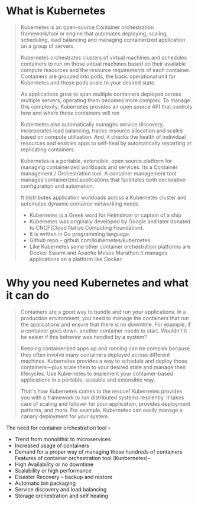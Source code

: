 





# What is Kubernetes

> Kubernetes is an open-source Container orchestration framework/tool or engine that automates deploying, scaling, scheduling, load balancing and  managing containerized application on a group of servers.
>
> Kubernetes orchestrates clusters of virtual machines and schedules containers to run on those virtual machines based on their available compute resources and the resource requirements of each container. Containers are grouped into pods, the basic operational unit for Kubernetes and those pods scale to your desired state.
>
> As applications grow to span multiple containers deployed across multiple servers, operating them becomes more complex. To manage this complexity, Kubernetes provides an open source API that controls how and where those containers will run
>
> Kubernetes also automatically manages service discovery, incorporates load balancing, tracks resource allocation and scales based on compute utilisation. And, it checks the health of individual resources and enables apps to self-heal by automatically restarting or replicating containers
>
> Kubernetes is a portable, extensible, open source platform for managing containerized workloads and services. Its a Container management / Orchestration tool. A container management tool manages containerized applications that facilitates both declarative configuration and automation.
>
> It distributes application workloads across a Kubernetes cluster and automates dynamic container networking needs.
>
> - Kubernetes is a Greek word for Helmsman or captain of a ship
> - Kubernetes was originally developed by Google and later donated to CNCF(Cloud Native Computing Foundation).
> - It is written in Go programming language.
> - Github repo – github.com/kubernetes/kubernetes
> - Like Kubernetes some other container orchestration platforms are Docker Swarm and Apache Mesos Marathon.It manages applications on a platform like Docker



# Why you need Kubernetes and what it can do
> Containers are a good way to bundle and run your applications. In a production environment, you need to manage the containers that run the applications and ensure that there is no downtime. For example, if a container goes down, another container needs to start. Wouldn't it be easier if this behavior was handled by a system?
>
> Keeping containerised apps up and running can be complex because they often involve many containers deployed across different machines. Kubernetes provides a way to schedule and deploy those containers—plus scale them to your desired state and manage their lifecycles. Use Kubernetes to implement your container-based applications in a portable, scalable and extensible way.
>
> That's how Kubernetes comes to the rescue! Kubernetes provides you with a framework to run distributed systems resiliently. It takes care of scaling and failover for your application, provides deployment patterns, and more. For example, Kubernetes can easily manage a canary deployment for your system.



The need for container orchestration tool – 
-	Trend from monolithic to microservices
-	Increased usage of containers
-	Demand for a proper way of managing those hundreds of containers
Features of container orchestration tool (Kunbernetes)–
-	High Availability or no downtime 
-	Scalability or high performance
-	Disaster Recovery – backup and restore 
-	Automatic bin packaging
-	Service discovery and load balancing
-	Storage orchestration and self healing

























